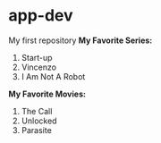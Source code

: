 # app-dev
My first repository
**My Favorite Series:**
1. Start-up
2. Vincenzo
3. I Am Not A Robot

**My Favorite Movies:**
1. The Call
2. Unlocked
3. Parasite
